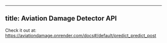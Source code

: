 
---
title: Aviation Damage Detector API
---

Check it out at: https://aviationdamage.onrender.com/docs#/default/predict_predict_post
